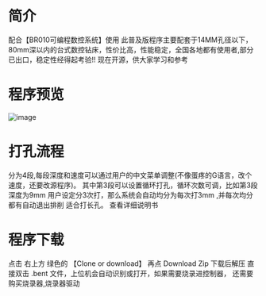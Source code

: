# 简介
配合【BR010可编程数控系统】使用
此普及版程序主要配套于14MM孔径以下，80mm深以内的台式数控钻床，性价比高，性能稳定，全国各地都有使用者,部分已出口，稳定性经得起考验!!
现在开源，供大家学习和参考
# 程序预览
![image](https://github.com/jia175891641/BR010_-/blob/master/单轴打孔.PNG)
# 打孔流程
分为4段,每段深度和速度可以通过用户的中文菜单调整(不像蛋疼的G语言，改个速度，还要改源程序)。
其中第3段可以设置循环打孔，循环次数可调，比如第3段深度为9mm 用户设定分3次打，那么系统会自动均分为每次打3mm ,并每次均分都有自动退出排削 
适合打长孔。
查看详细说明书
# 程序下载
  点击 右上方 绿色的  【Clone or download】 再点 Download Zip 下载后解压 
  直接双击 .bent  文件，上位机会自动识别或打开，如果需要烧录进控制器，
  还需要购买烧录器,烧录器驱动

